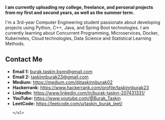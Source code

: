 


<p> <strong>I am currently uploading my college, freelance, and personal projects from my first and second years, as well as the summer term.</strong> </p>
<p> 
    I'm a 3rd-year Computer Engineering student passionate about developing projects using Python, C++, Java, and Spring Boot technologies. 
    I am currently learning about Concurrent Programming, Microservices, Docker, Kubernetes, Cloud technologies, Data Science and Statistical Learning Methods.
</p>

<div class="contact-section">
    <h2>Contact Me</h2>
    <ul>
        <li><strong>Email 1:</strong> <a href="mailto:burak.taskin.bsnn@gmail.com">burak.taskin.bsnn@gmail.com</a></li>
        <li><strong>Email 2:</strong> <a href="mailto:taskinnburak23@gmail.com">taskinnburak23@gmail.com</a></li>
        <li><strong>Medium:</strong> <a href="https://medium.com/@taskinnburak02" target="_blank" rel="noopener noreferrer">https://medium.com/@taskinnburak02</a></li>
        <li><strong>Hackerrank:</strong> <a href="https://www.hackerrank.com/profile/taskinnburak23" target="_blank" rel="noopener noreferrer">https://www.hackerrank.com/profile/taskinnburak23</a></li>
        <li><strong>LinkedIn:</strong> <a href="https://www.linkedin.com/in/burak-taşkın-207431331/" target="_blank" rel="noopener noreferrer">https://www.linkedin.com/in/burak-taşkın-207431331/</a></li>
        <li><strong>YouTube:</strong> <a href="https://www.youtube.com/@Burak_Taskin" target="_blank" rel="noopener noreferrer">https://www.youtube.com/@Burak_Taskin</a></li>
         <li><strong>LeetCode:</strong> <a href="https://leetcode.com/u/taskin_burak_leet/" target="_blank" rel="noopener noreferrer">https://leetcode.com/u/taskin_burak_leet/</a></li>

    </ul>
</div>
